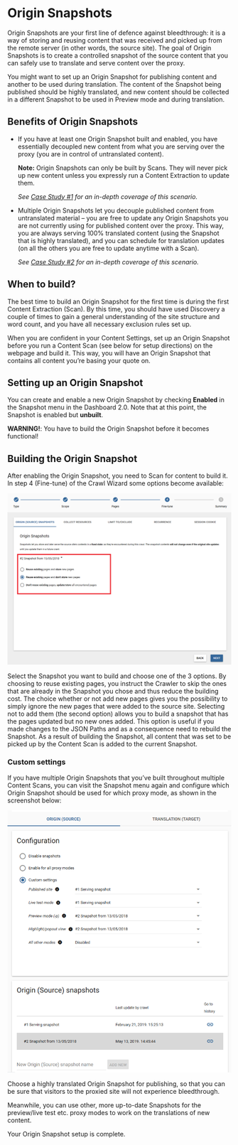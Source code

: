 # Origin Snapshots

Origin Snapshots are your first line of defence against bleedthrough: it is a way of storing and reusing content that was received and picked up from the remote server (in other words, the source site). The goal of Origin Snapshots is to create a controlled snapshot of the source content that you can safely use to translate and serve content over the proxy. 

You might want to set up an Origin Snapshot for publishing content and another to be used during translation. The content of the Snapshot being published should be highly translated, and new content should be collected in a different Snapshot to be used in Preview mode and during translation. 

## Benefits of Origin Snapshots

- If you have at least one Origin Snapshot built and enabled, you have essentially decoupled new content from what you are serving over the proxy (you are in control of untranslated content). 
  
  **Note:** Origin Snapshots can only be built by Scans. They will never pick up new content unless you expressly run a Content Extraction to update them.
  
  _See [Case Study #1](casestudies.html#case-study-1-freeze-site-before-translation-begins) for an in-depth coverage of this scenario._
  
- Multiple Origin Snapshots let you decouple published content from untranslated material – you are free to update any Origin Snapshots you are not currently using for published content over the proxy. This way, you are always serving 100% translated content (using the Snapshot that is highly translated), and you can schedule for translation updates (on all the others you are free to update anytime with a Scan). 
  
  _See [Case Study #2](casestudies.html#case-study-2-decoupling-content-update-from-ingestion-and-publishing) for an in-depth coverage of this scenario._

## When to build?

The best time to build an Origin Snapshot for the first time is during the first Content Extraction (Scan). By this time, you should have used Discovery a couple of times to gain a general understanding of the site structure and word count, and you have all necessary exclusion rules set up. 

When you are confident in your Content Settings, set up an Origin Snapshot before you run a Content Scan (see below for setup directions) on the webpage and build it. This way, you will have an Origin Snapshot that contains all content you’re basing your quote on. 

## Setting up an Origin Snapshot

You can create and enable a new Origin Snapshot by checking **Enabled** in the Snapshot menu in the Dashboard 2.0. Note that at this point, the Snapshot is enabled but **unbuilt**. 

**WARNING!**: You have to build the Origin Snapshot before it becomes functional! 

## Building the Origin Snapshot

After enabling the Origin Snapshot, you need to Scan for content to build it. In step 4 (Fine-tune) of the Crawl Wizard some options become available:

![Build Snapshot Screen](/img/dashboard/scan_dialog_cache_settings.png)

Select the Snapshot you want to build and choose one of the 3 options. By choosing to reuse existing pages, you instruct the Crawler to skip the ones that are already in the Snapshot you chose and thus reduce the building cost. The choice whether or not add new pages gives you the possibility to simply ignore the new pages that were added to the source site. Selecting not to add them (the second option) allows you to build a snapshot that has the pages updated but no new ones added. This option is useful if you made changes to the JSON Paths and as a consequence need to rebuild the Snapshot. As a result of building the Snapshot, all content that was set to be picked up by the Content Scan is added to the current Snapshot.

### Custom settings

If you have multiple Origin Snapshots that you’ve built throughout multiple Content Scans, you can visit the Snapshot menu again and configure which Origin Snapshot should be used for which proxy mode, as shown in the screenshot below: 

![Custom Origin Snapshot Settings](/img/dashboard/custom_source_caches.png)

Choose a highly translated Origin Snapshot for publishing, so that you can be sure that visitors to the proxied site will not experience bleedthrough. 

Meanwhile, you can use other, more up-to-date Snapshots for the preview/live test etc. proxy modes to work on the translations of new content. 

Your Origin Snapshot setup is complete. 
